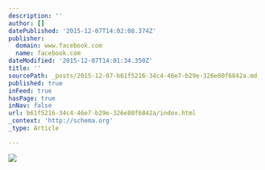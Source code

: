 ```yaml
---
description: ''
author: []
datePublished: '2015-12-07T14:02:08.374Z'
publisher:
  domain: www.facebook.com
  name: facebook.com
dateModified: '2015-12-07T14:01:34.350Z'
title: ''
sourcePath: _posts/2015-12-07-b61f5216-34c4-46e7-b29e-326e80f6842a.md
published: true
inFeed: true
hasPage: true
inNav: false
url: b61f5216-34c4-46e7-b29e-326e80f6842a/index.html
_context: 'http://schema.org'
_type: Article

---
```

![](https://scontent.xx.fbcdn.net/hphotos-xpf1/v/t1.0-9/11214089_10206751582811045_1075366803617020827_n.jpg?oh=101374a0b4f27ded6764a10d153c575d&oe=571B6FBF)